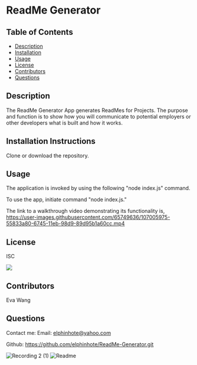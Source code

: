 
# ReadMe Generator


## Table of Contents
* [Description](#description)
* [Installation](#installation)
* [Usage](#usage)
* [License](#license)
* [Contributors](#contributors)
* [Questions](#questions)

## Description
The ReadMe Generator App generates ReadMes for Projects.
The purpose and function is to show how you will communicate to potential employers or other developers what is built and how it works.

## Installation Instructions
Clone or download the repository.

## Usage
 The application is invoked by using the following
"node index.js" command.
  
To use the app, initiate command "node index.js."


The link to a walkthrough video demonstrating its functionality is,  
https://user-images.githubusercontent.com/65749636/107005975-55833a80-6745-11eb-98d9-89d95b1a60cc.mp4


## License
ISC

<img src="https://img.shields.io/badge/LICENSE-isc-green"/>

## Contributors
Eva Wang

## Questions
Contact me:
Email: [elphinhote@yahoo.com](elphinhote@yahoo.com)

Github: https://github.com/elphinhote/ReadMe-Generator.git

![Recording 2 (1)](https://user-images.githubusercontent.com/65749636/107099623-0382f900-67c7-11eb-9370-69d77a3094e5.gif)
![Readme](https://user-images.githubusercontent.com/65749636/107100317-d899a480-67c8-11eb-959f-992194b3962f.PNG)










